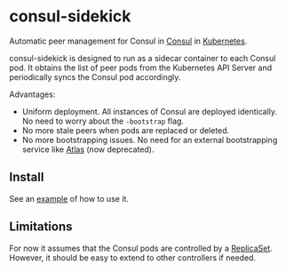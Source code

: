 # consul-sidekick

Automatic peer management for Consul in [Consul](https://www.consul.io/) in
[Kubernetes](https://kubernetes.io/).

consul-sidekick is designed to run as a sidecar container to each Consul pod. It
obtains the list of peer pods from the Kubernetes API Server and periodically
syncs the Consul pod accordingly.

Advantages:
* Uniform deployment. All instances of Consul are deployed identically. No need
  to worry about the `-bootstrap` flag.
* No more stale peers when pods are replaced or deleted.
* No more bootstrapping issues. No need for an external bootstrapping service
  like [Atlas](https://www.consul.io/docs/guides/atlas.html) (now deprecated).

## Install

See an [example](/examples) of how to use it.

## Limitations

For now it assumes that the Consul pods are controlled by a
[ReplicaSet](https://kubernetes.io/docs/concepts/workloads/controllers/replicaset/).
However, it should be easy to extend to other controllers if needed.
